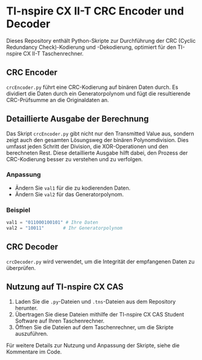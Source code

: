 # TI-nspire CX II-T CRC Encoder und Decoder

Dieses Repository enthält Python-Skripte zur Durchführung der CRC (Cyclic Redundancy Check)-Kodierung und -Dekodierung, optimiert für den TI-nspire CX II-T Taschenrechner.

## CRC Encoder

`crcEncoder.py` führt eine CRC-Kodierung auf binären Daten durch. Es dividiert die Daten durch ein Generatorpolynom und fügt die resultierende CRC-Prüfsumme an die Originaldaten an.

## Detaillierte Ausgabe der Berechnung

Das Skript `crcEncoder.py` gibt nicht nur den Transmitted Value aus, sondern zeigt auch den gesamten Lösungsweg der binären Polynomdivision. Dies umfasst jeden Schritt der Division, die XOR-Operationen und den berechneten Rest. Diese detaillierte Ausgabe hilft dabei, den Prozess der CRC-Kodierung besser zu verstehen und zu verfolgen.

### Anpassung

- Ändern Sie `val1` für die zu kodierenden Daten.
- Ändern Sie `val2` für das Generatorpolynom.

### Beispiel

```python
val1 = "011000100101" # Ihre Daten
val2 = "10011"       # Ihr Generatorpolynom
```

## CRC Decoder

`crcDecoder.py`  wird verwendet, um die Integrität der empfangenen Daten zu überprüfen.

## Nutzung auf TI-nspire CX CAS

1. Laden Sie die `.py`-Dateien und `.tns`-Dateien aus dem Repository herunter.
2. Übertragen Sie diese Dateien mithilfe der TI-nspire CX CAS Student Software auf Ihren Taschenrechner.
3. Öffnen Sie die Dateien auf dem Taschenrechner, um die Skripte auszuführen.

Für weitere Details zur Nutzung und Anpassung der Skripte, siehe die Kommentare im Code.